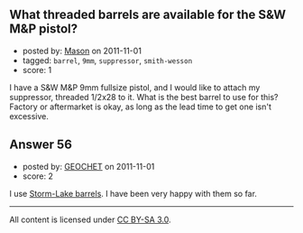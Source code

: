 ## What threaded barrels are available for the S&W M&P pistol?

- posted by: [Mason](https://stackexchange.com/users/-1/19-mason) on 2011-11-01
- tagged: `barrel`, `9mm`, `suppressor`, `smith-wesson`
- score: 1

I have a S&W M&P 9mm fullsize pistol, and I would like to attach my suppressor, threaded 1/2x28 to it. What is the best barrel to use for this? Factory or aftermarket is okay, as long as the lead time to get one isn't excessive.


## Answer 56

- posted by: [GEOCHET](https://stackexchange.com/users/-1/22-geochet) on 2011-11-01
- score: 2

<p>I use <a href="http://www.storm-lake.com/products/barrel/builder/SW" rel="nofollow">Storm-Lake barrels</a>. I have been very happy with them so far.</p>




---

All content is licensed under [CC BY-SA 3.0](https://creativecommons.org/licenses/by-sa/3.0/).
